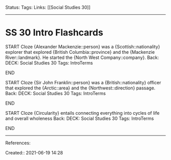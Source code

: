 Status:
Tags: 
Links: [[Social Studies 30]]
___
# SS 30 Intro Flashcards
START
Cloze
{Alexander Mackenzie::person} was a {Scottish::nationality} explorer that explored {British Columbia::province} and the {Mackenzie River::landmark}. He started the {North West Company::company}.
Back: 
DECK: Social Studies 30
Tags: IntroTerms
<!--ID: 1631426304787-->
END

START
Cloze
{Sir John Franklin::person} was a {British::nationality} officer that explored the {Arctic::area} and the {Northwest::direction} passage.
Back: 
DECK: Social Studies 30
Tags: IntroTerms
<!--ID: 1631426304800-->
END

START
Cloze
{Circularity} entails connecting everything into cycles of life and overall wholeness
Back: 
DECK: Social Studies 30
Tags: IntroTerms
<!--ID: 1631426304814-->
END
___
References:

Created:: 2021-06-19 14:28